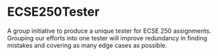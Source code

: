 # ECSE250Tester
A group initiative to produce a unique tester for ECSE 250 assignments. Grouping our efforts into one tester will improve redundancy in finding mistakes and covering as many edge cases as possible.
